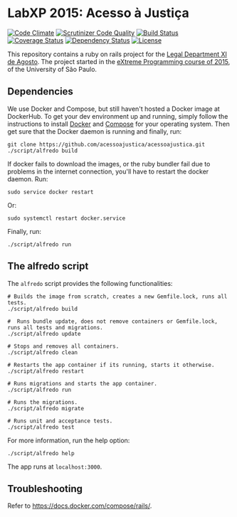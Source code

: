LabXP 2015: Acesso à Justiça
==============================

[![Code Climate](https://codeclimate.com/github/acessoajustica/acessoajustica/badges/gpa.svg)](https://codeclimate.com/github/acessoajustica/acessoajustica)
[![Scrutinizer Code Quality](https://scrutinizer-ci.com/g/acessoajustica/acessoajustica/badges/quality-score.png?b=master)](https://scrutinizer-ci.com/g/acessoajustica/acessoajustica/?branch=dev)
[![Build Status](https://travis-ci.org/acessoajustica/acessoajustica.svg?branch=dev)](https://travis-ci.org/acessoajustica/acessoajustica)
[![Coverage Status](https://coveralls.io/repos/acessoajustica/acessoajustica/badge.svg?branch=dev)](https://coveralls.io/r/acessoajustica/acessoajustica?branch=dev)
[![Dependency Status](https://gemnasium.com/acessoajustica/acessoajustica.svg)](https://gemnasium.com/acessoajustica/acessoajustica)
[![License](https://img.shields.io/badge/license-GPLv3-blue.svg)](https://github.com/acessoajustica/acessoajustica/blob/master/LICENSE)

This repository contains a ruby on rails project for the
[Legal Department XI de Agosto](http://djonzedeagosto.org.br/). The project
started in the
[eXtreme Programming course of 2015](http://ccsl.ime.usp.br/wiki/LabXP2015),
of the University of São Paulo.

## Dependencies

We use Docker and Compose, but still haven't hosted a Docker
image at DockerHub.
To get your dev environment up and running, simply follow the instructions to
install [Docker](https://docs.docker.com/installation/) and
[Compose](https://docs.docker.com/compose/install/) for your
operating system. Then get sure that the Docker daemon is running and
finally, run:

```
git clone https://github.com/acessoajustica/acessoajustica.git
./script/alfredo build
```

If docker fails to download the images, or the ruby bundler
fail due to problems in the internet connection, you'll have
to restart the docker daemon. Run:

```
sudo service docker restart
```

Or:

```
sudo systemctl restart docker.service
```

Finally, run:

```
./script/alfredo run
```

## The alfredo script

The ```alfredo``` script provides the following functionalities:

```
# Builds the image from scratch, creates a new Gemfile.lock, runs all tests.
./script/alfredo build

#  Runs bundle update, does not remove containers or Gemfile.lock, runs all tests and migrations.
./script/alfredo update

# Stops and removes all containers.
./script/alfredo clean

# Restarts the app container if its running, starts it otherwise.
./script/alfredo restart

# Runs migrations and starts the app container.
./script/alfredo run

# Runs the migrations.
./script/alfredo migrate

# Runs unit and acceptance tests.
./script/alfredo test
```
For more information, run the help option:
```
./script/alfredo help
```

The app runs at ```localhost:3000```.

## Troubleshooting

Refer to https://docs.docker.com/compose/rails/.

